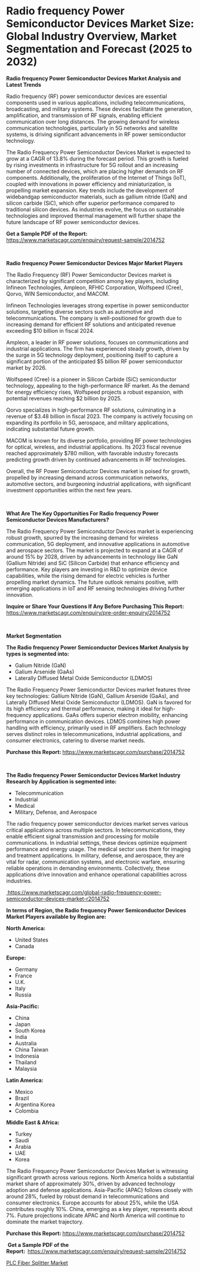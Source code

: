 <p><h1>Radio frequency Power Semiconductor Devices Market Size: Global Industry Overview, Market Segmentation and Forecast (2025 to 2032)</h1></p><p><strong>Radio frequency Power Semiconductor Devices Market Analysis and Latest Trends</strong></p>
<p><p>Radio frequency (RF) power semiconductor devices are essential components used in various applications, including telecommunications, broadcasting, and military systems. These devices facilitate the generation, amplification, and transmission of RF signals, enabling efficient communication over long distances. The growing demand for wireless communication technologies, particularly in 5G networks and satellite systems, is driving significant advancements in RF power semiconductor technology.</p><p>The Radio Frequency Power Semiconductor Devices Market is expected to grow at a CAGR of 13.8% during the forecast period. This growth is fueled by rising investments in infrastructure for 5G rollout and an increasing number of connected devices, which are placing higher demands on RF components. Additionally, the proliferation of the Internet of Things (IoT), coupled with innovations in power efficiency and miniaturization, is propelling market expansion. Key trends include the development of widebandgap semiconductor materials, such as gallium nitride (GaN) and silicon carbide (SiC), which offer superior performance compared to traditional silicon devices. As industries evolve, the focus on sustainable technologies and improved thermal management will further shape the future landscape of RF power semiconductor devices.</p></p>
<p><strong>Get a Sample PDF of the Report:&nbsp;</strong> <a href="https://www.marketscagr.com/enquiry/request-sample/2014752?utm_campaign=3368&utm_medium=2&utm_source=Github&utm_content=ia&utm_term=29032025&utm_id=radio-frequency-power-semiconductor-devices">https://www.marketscagr.com/enquiry/request-sample/2014752</a></p>
<p>&nbsp;</p>
<p><strong>Radio frequency Power Semiconductor Devices Major Market Players</strong></p>
<p><p>The Radio Frequency (RF) Power Semiconductor Devices market is characterized by significant competition among key players, including Infineon Technologies, Ampleon, RFHIC Corporation, Wolfspeed (Cree), Qorvo, WIN Semiconductor, and MACOM. </p><p>Infineon Technologies leverages strong expertise in power semiconductor solutions, targeting diverse sectors such as automotive and telecommunications. The company is well-positioned for growth due to increasing demand for efficient RF solutions and anticipated revenue exceeding $10 billion in fiscal 2024.</p><p>Ampleon, a leader in RF power solutions, focuses on communications and industrial applications. The firm has experienced steady growth, driven by the surge in 5G technology deployment, positioning itself to capture a significant portion of the anticipated $5 billion RF power semiconductor market by 2026.</p><p>Wolfspeed (Cree) is a pioneer in Silicon Carbide (SiC) semiconductor technology, appealing to the high-performance RF market. As the demand for energy efficiency rises, Wolfspeed projects a robust expansion, with potential revenues reaching $2 billion by 2025.</p><p>Qorvo specializes in high-performance RF solutions, culminating in a revenue of $3.48 billion in fiscal 2023. The company is actively focusing on expanding its portfolio in 5G, aerospace, and military applications, indicating substantial future growth.</p><p>MACOM is known for its diverse portfolio, providing RF power technologies for optical, wireless, and industrial applications. Its 2023 fiscal revenue reached approximately $780 million, with favorable industry forecasts predicting growth driven by continued advancements in RF technologies.</p><p>Overall, the RF Power Semiconductor Devices market is poised for growth, propelled by increasing demand across communication networks, automotive sectors, and burgeoning industrial applications, with significant investment opportunities within the next few years.</p></p>
<p>&nbsp;</p>
<p><strong>What Are The Key Opportunities For Radio frequency Power Semiconductor Devices Manufacturers?</strong></p>
<p><p>The Radio Frequency Power Semiconductor Devices market is experiencing robust growth, spurred by the increasing demand for wireless communication, 5G deployment, and innovative applications in automotive and aerospace sectors. The market is projected to expand at a CAGR of around 15% by 2028, driven by advancements in technology like GaN (Gallium Nitride) and SiC (Silicon Carbide) that enhance efficiency and performance. Key players are investing in R&D to optimize device capabilities, while the rising demand for electric vehicles is further propelling market dynamics. The future outlook remains positive, with emerging applications in IoT and RF sensing technologies driving further innovation.</p></p>
<p><strong>Inquire or Share Your Questions If Any Before Purchasing This Report:</strong> <a href="https://www.marketscagr.com/enquiry/pre-order-enquiry/2014752?utm_campaign=3368&utm_medium=2&utm_source=Github&utm_content=ia&utm_term=29032025&utm_id=radio-frequency-power-semiconductor-devices">https://www.marketscagr.com/enquiry/pre-order-enquiry/2014752</a></p>
<p>&nbsp;</p>
<p><strong>Market Segmentation</strong></p>
<p><strong>The Radio frequency Power Semiconductor Devices Market Analysis by types is segmented into:</strong></p>
<p><ul><li>Galium Nitride (GaN)</li><li>Galium Arsenide (GaAs)</li><li>Laterally Diffused Metal Oxide Semiconductor (LDMOS)</li></ul></p>
<p><p>The Radio Frequency Power Semiconductor Devices market features three key technologies: Gallium Nitride (GaN), Gallium Arsenide (GaAs), and Laterally Diffused Metal Oxide Semiconductor (LDMOS). GaN is favored for its high efficiency and thermal performance, making it ideal for high-frequency applications. GaAs offers superior electron mobility, enhancing performance in communication devices. LDMOS combines high power handling with efficiency, primarily used in RF amplifiers. Each technology serves distinct roles in telecommunications, industrial applications, and consumer electronics, catering to diverse market needs.</p></p>
<p><strong>Purchase this Report:&nbsp;</strong><a href="https://www.marketscagr.com/purchase/2014752?utm_campaign=3368&utm_medium=2&utm_source=Github&utm_content=ia&utm_term=29032025&utm_id=radio-frequency-power-semiconductor-devices">https://www.marketscagr.com/purchase/2014752</a></p>
<p>&nbsp;</p>
<p><strong>The Radio frequency Power Semiconductor Devices Market Industry Research by Application is segmented into:</strong></p>
<p><ul><li>Telecommunication</li><li>Industrial</li><li>Medical</li><li>Military, Defense, and Aerospace</li></ul></p>
<p><p>The radio frequency power semiconductor devices market serves various critical applications across multiple sectors. In telecommunications, they enable efficient signal transmission and processing for mobile communications. In industrial settings, these devices optimize equipment performance and energy usage. The medical sector uses them for imaging and treatment applications. In military, defense, and aerospace, they are vital for radar, communication systems, and electronic warfare, ensuring reliable operations in demanding environments. Collectively, these applications drive innovation and enhance operational capabilities across industries.</p></p>
<p><a href="https://www.marketscagr.com/global-radio-frequency-power-semiconductor-devices-market-r2014752?utm_campaign=3368&utm_medium=2&utm_source=Github&utm_content=ia&utm_term=29032025&utm_id=radio-frequency-power-semiconductor-devices">&nbsp;https://www.marketscagr.com/global-radio-frequency-power-semiconductor-devices-market-r2014752</a></p>
<p><strong>In terms of Region, the Radio frequency Power Semiconductor Devices Market Players available by Region are:</strong></p>
<p>
    <p> <strong> North America: </strong>
        <ul>
            <li>United States</li>
            <li>Canada</li>
        </ul>
        </p> 
    <p> <strong> Europe: </strong>
        <ul>
            <li>Germany</li>
            <li>France</li>
            <li>U.K.</li>
            <li>Italy</li>
            <li>Russia</li>
        </ul>
        </p> 
    <p> <strong> Asia-Pacific: </strong>
        <ul>
            <li>China</li>
            <li>Japan</li>
            <li>South Korea</li>
            <li>India</li>
            <li>Australia</li>
            <li>China Taiwan</li>
            <li>Indonesia</li>
            <li>Thailand</li>
            <li>Malaysia</li>
        </ul>
        </p> 
    <p> <strong> Latin America: </strong>
        <ul>
            <li>Mexico</li>
            <li>Brazil</li>
            <li>Argentina Korea</li>
            <li>Colombia</li>
        </ul>
        </p> 
    <p> <strong> Middle East & Africa: </strong>
        <ul>
            <li>Turkey</li>
            <li>Saudi</li>
            <li>Arabia</li>
            <li>UAE</li>
            <li>Korea</li>
        </ul>
    </p>
    </p>
<p><p>The Radio Frequency Power Semiconductor Devices Market is witnessing significant growth across various regions. North America holds a substantial market share of approximately 30%, driven by advanced technology adoption and defense applications. Asia-Pacific (APAC) follows closely with around 28%, fueled by robust demand in telecommunications and consumer electronics. Europe accounts for about 25%, while the USA contributes roughly 10%. China, emerging as a key player, represents about 7%. Future projections indicate APAC and North America will continue to dominate the market trajectory.</p></p>
<p><strong>Purchase this Report: </strong><a href="https://www.marketscagr.com/purchase/2014752?utm_campaign=3368&utm_medium=2&utm_source=Github&utm_content=ia&utm_term=29032025&utm_id=radio-frequency-power-semiconductor-devices">https://www.marketscagr.com/purchase/2014752</a></p>
<p>&nbsp;<strong>Get a Sample PDF of the Report:&nbsp;&nbsp;</strong><a href="https://www.marketscagr.com/enquiry/request-sample/2014752?utm_campaign=3368&utm_medium=2&utm_source=Github&utm_content=ia&utm_term=29032025&utm_id=radio-frequency-power-semiconductor-devices">https://www.marketscagr.com/enquiry/request-sample/2014752</a></p>
<p><strong></strong></p>
<p><p><a href="https://github.com/debowflaggqw/Market-Research-Report-List-1/blob/main/plc-fiber-splitter-market.md?utm_campaign=3368&utm_medium=2&utm_source=Github&utm_content=ia&utm_term=29032025&utm_id=radio-frequency-power-semiconductor-devices">PLC Fiber Splitter Market</a></p></p>